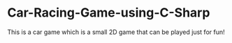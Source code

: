 # Car-Racing-Game-using-C-Sharp
This is a car game which is a small 2D game that can be played just for fun!
